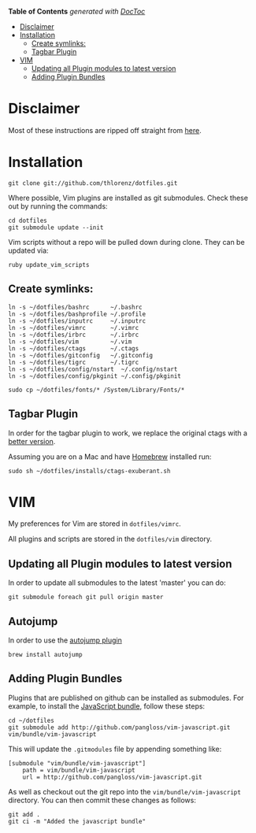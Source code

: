 **Table of Contents**  *generated with [DocToc](http://doctoc.herokuapp.com/)*

- [Disclaimer](#disclaimer)
- [Installation](#installation)
	- [Create symlinks:](#create-symlinks:)
	- [Tagbar Plugin](#tagbar-plugin)
- [VIM](#vim)
	- [Updating all Plugin modules to latest version](#updating-all-plugin-modules-to-latest-version)
	- [Adding Plugin Bundles](#adding-plugin-bundles)

# Disclaimer

Most of these instructions are ripped off straight from [here][nelstromdotfiles].

# Installation

    git clone git://github.com/thlorenz/dotfiles.git

Where possible, Vim plugins are installed as git submodules. Check these out by
running the commands:

    cd dotfiles
    git submodule update --init

Vim scripts without a repo will be pulled down during clone. They can be updated via:

    ruby update_vim_scripts

## Create symlinks:

    ln -s ~/dotfiles/bashrc      ~/.bashrc
    ln -s ~/dotfiles/bashprofile ~/.profile
    ln -s ~/dotfiles/inputrc     ~/.inputrc
    ln -s ~/dotfiles/vimrc       ~/.vimrc
    ln -s ~/dotfiles/irbrc       ~/.irbrc
    ln -s ~/dotfiles/vim         ~/.vim
    ln -s ~/dotfiles/ctags       ~/.ctags
    ln -s ~/dotfiles/gitconfig   ~/.gitconfig
    ln -s ~/dotfiles/tigrc       ~/.tigrc
    ln -s ~/dotfiles/config/nstart  ~/.config/nstart
    ln -s ~/dotfiles/config/pkginit ~/.config/pkginit

    sudo cp ~/dotfiles/fonts/* /System/Library/Fonts/*

## Tagbar Plugin

In order for the tagbar plugin to work, we replace the original ctags with a [better version][exuberant].

Assuming you are on a Mac and have [Homebrew][homebrew] installed run:

    sudo sh ~/dotfiles/installs/ctags-exuberant.sh

# VIM

My preferences for Vim are stored in `dotfiles/vimrc`. 

All plugins and scripts are stored in the `dotfiles/vim` directory.

## Updating all Plugin modules to latest version

In order to update all submodules to the latest 'master' you can do:
    
    git submodule foreach git pull origin master


## Autojump

In order to use the [autojump plugin](https://github.com/joelthelion/autojump) 

`brew install autojump`

## Adding Plugin Bundles

Plugins that are published on github can be installed as submodules. For
example, to install the [JavaScript bundle][jsbun], follow these steps:

    cd ~/dotfiles
    git submodule add http://github.com/pangloss/vim-javascript.git vim/bundle/vim-javascript

This will update the `.gitmodules` file by appending something like:

    [submodule "vim/bundle/vim-javascript"]
        path = vim/bundle/vim-javascript
        url = http://github.com/pangloss/vim-javascript.git
    
As well as checkout out the git repo into the
`vim/bundle/vim-javascript` directory. You can then commit these changes
as follows:

    git add .
    git ci -m "Added the javascript bundle"

[nelstromdotfiles]: https://github.com/nelstrom/dotfiles
[exuberant]: http://ctags.sourceforge.net/
[homebrew]: http://mxcl.github.com/homebrew/ 
[jsbun]: http://github.com/pangloss/vim-javascript.git
[ap]: http://github.com/michaeldv/awesome_print
[i_editor]: http://github.com/jberkel/interactive_editor
